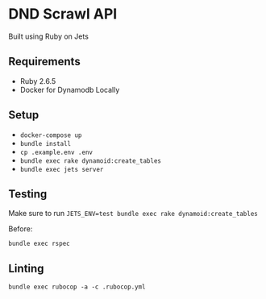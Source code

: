 # DND Scrawl API

Built using Ruby on Jets

## Requirements

- Ruby 2.6.5
- Docker for Dynamodb Locally

## Setup

- `docker-compose up`
- `bundle install`
- `cp .example.env .env`
- `bundle exec rake dynamoid:create_tables`
- `bundle exec jets server`

## Testing

Make sure to run `JETS_ENV=test bundle exec rake dynamoid:create_tables`

Before:

`bundle exec rspec`

## Linting

`bundle exec rubocop -a -c .rubocop.yml`
